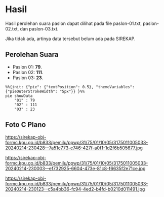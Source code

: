 # Hasil

Hasil perolehan suara paslon dapat dilihat pada file paslon-01.txt, paslon-02.txt, dan paslon-03.txt.

Jika tidak ada, artinya data tersebut belum ada pada SIREKAP.

## Perolehan Suara

 * Paslon 01: **79**.
 * Paslon 02: **111**.
 * Paslon 03: **23**.

```mermaid
%%{init: {"pie": {"textPosition": 0.5}, "themeVariables": {"pieOuterStrokeWidth": "5px"}} }%%
pie showData
    "01" : 79
    "02" : 111
    "03" : 23
```
## Foto C Plano

https://sirekap-obj-formc.kpu.go.id/b833/pemilu/ppwp/31/75/01/10/05/3175011005033-20240214-230428--7a51c773-c746-427f-a0f1-1d2f6b505677.jpg

https://sirekap-obj-formc.kpu.go.id/b833/pemilu/ppwp/31/75/01/10/05/3175011005033-20240214-230003--ef732925-6604-473e-81c8-f6635f2e71ce.jpg

https://sirekap-obj-formc.kpu.go.id/b833/pemilu/ppwp/31/75/01/10/05/3175011005033-20240214-230123--c5a4bb36-fc94-4ed2-b4fd-b0210d011491.jpg
